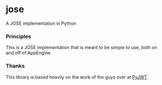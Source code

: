 # jose

A JOSE implementation in Python

### Principles

This is a JOSE implementation that is meant to be simple to use, both on and off of AppEngine.


### Thanks

This library is based heavily on the work of the guys over at [PyJWT](https://github.com/jpadilla/pyjwt).
